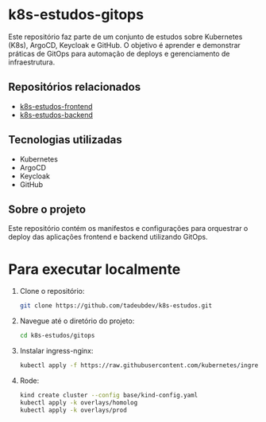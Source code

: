 # k8s-estudos-gitops

Este repositório faz parte de um conjunto de estudos sobre Kubernetes (K8s), ArgoCD, Keycloak e GitHub. O objetivo é aprender e demonstrar práticas de GitOps para automação de deploys e gerenciamento de infraestrutura.

## Repositórios relacionados
- [k8s-estudos-frontend](https://github.com/tadeubdev/k8s-estudos-frontend)
- [k8s-estudos-backend](https://github.com/tadeubdev/k8s-estudos-backend)

## Tecnologias utilizadas
- Kubernetes
- ArgoCD
- Keycloak
- GitHub

## Sobre o projeto
Este repositório contém os manifestos e configurações para orquestrar o deploy das aplicações frontend e backend utilizando GitOps.

# Para executar localmente

1. Clone o repositório:
   ```bash
   git clone https://github.com/tadeubdev/k8s-estudos.git
   ```
2. Navegue até o diretório do projeto:
   ```bash
   cd k8s-estudos/gitops
   ```
3. Instalar ingress-nginx:
    ```bash
    kubectl apply -f https://raw.githubusercontent.com/kubernetes/ingress-nginx/main/deploy/static/provider/kind/deploy.yaml
    ```
4. Rode:
    ```bash
    kind create cluster --config base/kind-config.yaml
    kubectl apply -k overlays/homolog
    kubectl apply -k overlays/prod
    ```